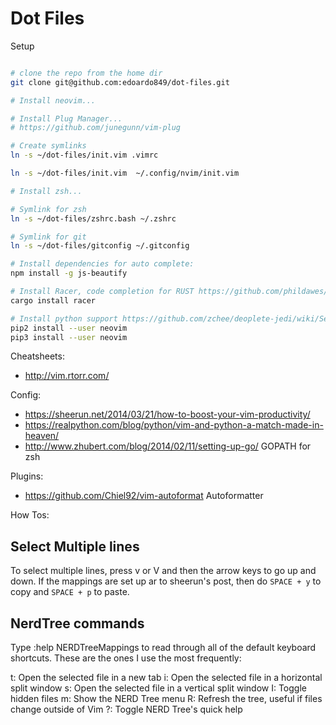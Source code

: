 Dot Files
===

Setup

```bash

# clone the repo from the home dir
git clone git@github.com:edoardo849/dot-files.git

# Install neovim...

# Install Plug Manager...
# https://github.com/junegunn/vim-plug

# Create symlinks
ln -s ~/dot-files/init.vim .vimrc

ln -s ~/dot-files/init.vim  ~/.config/nvim/init.vim

# Install zsh...

# Symlink for zsh
ln -s ~/dot-files/zshrc.bash ~/.zshrc

# Symlink for git
ln -s ~/dot-files/gitconfig ~/.gitconfig

# Install dependencies for auto complete:
npm install -g js-beautify

# Install Racer, code completion for RUST https://github.com/phildawes/racer
cargo install racer

# Install python support https://github.com/zchee/deoplete-jedi/wiki/Setting-up-Python-for-Neovim
pip2 install --user neovim
pip3 install --user neovim

```


Cheatsheets:
- http://vim.rtorr.com/

Config:
- https://sheerun.net/2014/03/21/how-to-boost-your-vim-productivity/
- https://realpython.com/blog/python/vim-and-python-a-match-made-in-heaven/
- http://www.zhubert.com/blog/2014/02/11/setting-up-go/ GOPATH for zsh


Plugins:
- https://github.com/Chiel92/vim-autoformat Autoformatter


How Tos:

## Select Multiple lines
To select multiple lines, press v or V and then the arrow keys to go up and down. If the mappings are set up ar to sheerun's post, then do `SPACE + y` to copy and `SPACE + p` to paste.

## NerdTree commands
Type :help NERDTreeMappings to read through all of the default keyboard shortcuts. These are the ones I use the most frequently:

t: Open the selected file in a new tab
i: Open the selected file in a horizontal split window
s: Open the selected file in a vertical split window
I: Toggle hidden files
m: Show the NERD Tree menu
R: Refresh the tree, useful if files change outside of Vim
?: Toggle NERD Tree's quick help

